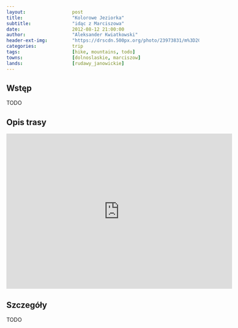 ```yaml
---
layout:                 post
title:                  "Kolorowe Jeziorka"
subtitle:               "idąc z Marciszowa"
date:                   2012-08-12 21:00:00
author:                 "Aleksander Kwiatkowski"
header-ext-img:         "https://drscdn.500px.org/photo/23973831/m%3D2048/a725d7a3c1f1f54288e68f2d4b71ff31"
categories:             trip
tags:                   [hike, mountains, todo]
towns:                  [dolnoslaskie, marciszow]
lands:                  [rudawy_janowickie]
---
```


Wstęp
-----

TODO

Opis trasy
----------

<iframe height='405' width='590' frameborder='0' allowtransparency='true' scrolling='no' src='https://www.strava.com/activities/167091755/embed/342c80e847776830ad3a2fdecbf3dea88cd8b292'></iframe>

Szczegóły
---------

TODO